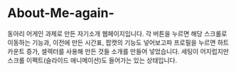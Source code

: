 # About-Me-again-

동아리 어게인 과제로 만든 자기소개 웹페이지입니다.
각 버튼을 누르면 해당 스크롤로 이동하는 기능과,
이전에 만든 시간표, 팝캣의 기능도 넣어보고파 프로필을 누르면 하트카운트 증가, 셀렉터를 사용해 만든 것들 소개를 만들어 넣었습니다.
세팅이 어지럽지만 스크롤 이펙트(슬라이드 애니메이션)도 들어가는 있는 상태입니다.
